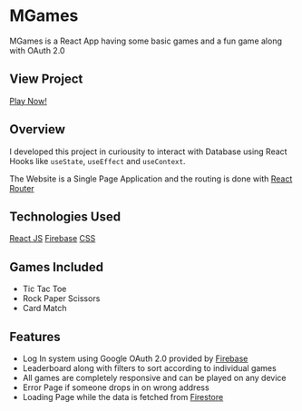 # MGames

MGames is a React App having some basic games and a fun game along with OAuth 2.0

## View Project

[Play Now!](https://mgames.netlify.app)

## Overview

I developed this project in curiousity to interact with Database using React Hooks like `useState`, `useEffect` and `useContext`.

The Website is a Single Page Application and the routing is done with [React Router](https://reactrouter.com/)

## Technologies Used

[React JS](https://reactjs.org/)
[Firebase](https://firebase.google.com/)
[CSS](https://developer.mozilla.org/en-US/docs/Web/CSS)

## Games Included

- Tic Tac Toe
- Rock Paper Scissors
- Card Match

## Features

- Log In system using Google OAuth 2.0 provided by [Firebase](https://firebase.google.com/docs/auth/web/google-signin)
- Leaderboard along with filters to sort according to individual games
- All games are completely responsive and can be played on any device
- Error Page if someone drops in on wrong address
- Loading Page while the data is fetched from [Firestore](https://firebase.google.com/docs/firestore)
